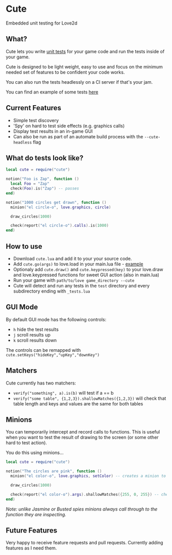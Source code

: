 # Cute
Embedded unit testing for Love2d

## What?

Cute lets you write [unit tests](https://en.wikipedia.org/wiki/Unit_testing) for
your game code and run the tests inside of your game.

Cute is designed to be light weight, easy to use and focus on the minimum needed
set of features to be confident your code works.

You can also run the tests headlessly on a CI server if that's your jam.

You can find an example of some tests [here](https://github.com/gtrogers/Cute/blob/master/test/example_tests.lua)

## Current Features

- Simple test discovery
- 'Spy' on hard to test side effects (e.g. graphics calls)
- Display test results in an in-game GUI
- Can also be run as part of an automate build process with the `--cute-headless` flag

## What do tests look like?

```lua
local cute = require("cute")

notion("Foo is Zap", function ()
  local Foo = "Zap"
  check(Foo).is("Zap") -- passes
end)

notion("1000 circles get drawn", function ()
  minion("el circle-o", love.graphics, circle)

  draw_circles(1000)

  check(report("el circle-o").calls).is(1000)
end)
```

## How to use

- Download `cute.lua` and add it to your your source code.
- Add `cute.go(args)` to love.load in your main.lua file - [example](https://github.com/gtrogers/Cute/blob/master/main.lua)
- Optionaly add `cute.draw()` and `cute.keypressed(key)` to your love.draw and love.keypressed functions for sweet GUI action (also in main.lua)
- Run your game with `path/to/love game_directory --cute`
- Cute will detect and run any tests in the `test` directory and every subdirectory ending with `_tests.lua`

## GUI Mode

By default GUI mode has the following controls:
- `h` hide the test results
- `j` scroll results up
- `k` scroll results down

The controls can be remapped with `cute.setKeys("hideKey","upKey","downKey")`

## Matchers

Cute currently has two matchers:
- `verify("something", a).is(b)` will test if a == b
- `verify("some table", {1,2,3}).shallowMatches({1,2,3})` will check that table length and keys and values are the same for both tables

## Minions

You can temporarily intercept and record calls to functions. This is useful when you want to
test the result of drawing to the screen (or some other hard to test action).

You do this using minions...

```lua
local cute = require("cute")

notion("The circles are pink", function ()
  minion("el color-o", love.graphics, setColor) -- creates a minion to inspect setColor

  draw_circles(1000)

  check(report("el color-o").args).shallowMatches({255, 0, 255}) -- checks what the minion observed
end)
```

_Note: unlike Jasmine or Busted spies minions always call through to the function
they are inspecting._

## Future Features

Very happy to receive feature requests and pull requests. Currently adding features as I need them.
